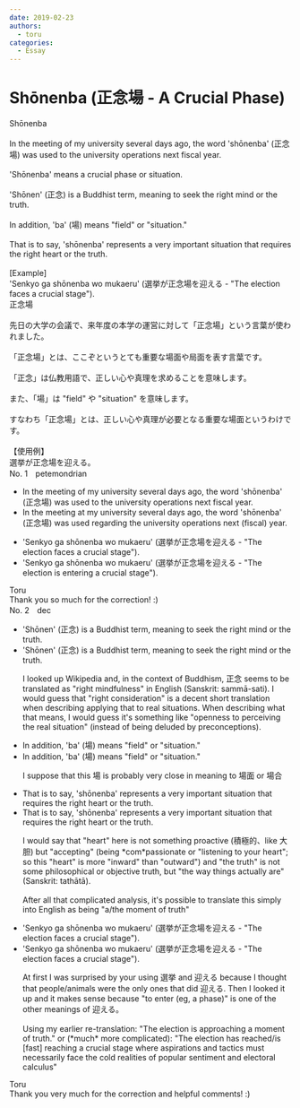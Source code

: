 ```yaml
---
date: 2019-02-23
authors:
  - toru
categories:
  - Essay
---
```


<h1 id="subject_show">Shōnenba (正念場 - A Crucial Phase)</h1>
<div class="date" hidden>Feb 23, 2019 04:04</div>
<div id="post"><div id="body_show_ori">
Shōnenba<br/><br/>In the meeting of my university several days ago, the word 'shōnenba' (正念場) was used to the university operations next fiscal year.<br/><br/>'Shōnenba' means a crucial phase or situation.<br/><br/>'Shōnen' (正念) is a Buddhist term, meaning to seek the right mind or the truth.<br/><br/>In addition, 'ba' (場) means "field" or "situation."<br/><br/>That is to say, 'shōnenba' represents a very important situation that requires the right heart or the truth.<br/><br/>[Example]<br/>'Senkyo ga shōnenba wo mukaeru' (選挙が正念場を迎える - "The election faces a crucial stage").
</div></div>

<!-- more -->

<div id="post_ja"><div id="body_show_mo">
正念場<br/><br/>先日の大学の会議で、来年度の本学の運営に対して「正念場」という言葉が使われました。<br/><br/>「正念場」とは、ここぞというとても重要な場面や局面を表す言葉です。<br/><br/>「正念」は仏教用語で、正しい心や真理を求めることを意味します。<br/><br/>また、「場」は "field" や "situation" を意味します。<br/><br/>すなわち「正念場」とは、正しい心や真理が必要となる重要な場面というわけです。<br/><br/>【使用例】<br/>選挙が正念場を迎える。
</div></div>
<div id="block"><div class="first_name"> No. 1　<span class="just_name">petemondrian</span></div><div id="block2">
<ul class="correction_field">
<li class="incorrect">In the meeting of my university several days ago, the word 'shōnenba' (正念場) was used to the university operations next fiscal year.</li>
<li class="corrected correct">
In the meeting <span class="f_blue">at </span>my university several days ago, the word 'shōnenba' (正念場) was used <span class="f_blue">regarding </span>the university operations next <span class="f_gray">(fiscal) </span>year.
</li>
</ul>
<ul class="correction_field">
<li class="incorrect">'Senkyo ga shōnenba wo mukaeru' (選挙が正念場を迎える - "The election faces a crucial stage").</li>
<li class="corrected correct">
'Senkyo ga shōnenba wo mukaeru' (選挙が正念場を迎える - "The election <span class="f_blue">is entering</span> a crucial stage").
</li>
</ul>
</div><div class="name"><span class="just_name">Toru</span><br>
Thank you so much for the correction! :)
</div>
</div>
<div id="block"><div class="first_name"> No. 2　<span class="just_name">dec</span></div><div id="block2">
<ul class="correction_field">
<li class="incorrect">'Shōnen' (正念) is a Buddhist term, meaning to seek the right mind or the truth.</li>
<li class="corrected correct">
'Shōnen' (正念) is a Buddhist term, meaning to seek the right mind or the truth.
<p class="correction_comment">I looked up Wikipedia and, in the context of Buddhism, 正念 seems to be translated as "right mindfulness" in English (Sanskrit: sammā-sati). I would guess that "right consideration" is a decent short translation when describing applying that to real situations. When describing what that means, I would guess it's something like "openness to perceiving the real situation" (instead of being deluded by preconceptions).</p>
</li>
</ul>
<ul class="correction_field">
<li class="incorrect">In addition, 'ba' (場) means "field" or "situation."</li>
<li class="corrected correct">
In addition, 'ba' (場) means "field" or "situation."
<p class="correction_comment">I suppose that this 場 is probably very close in meaning to 場面 or 場合</p>
</li>
</ul>
<ul class="correction_field">
<li class="incorrect">That is to say, 'shōnenba' represents a very important situation that requires the right heart or the truth.</li>
<li class="corrected correct">
That is to say, 'shōnenba' represents a very important situation that requires the right heart or the truth.
<p class="correction_comment">I would say that "heart" here is not something proactive (積極的、like 大胆) but "accepting" (being *com*passionate or "listening to your heart"; so this "heart" is more "inward" than "outward") and "the truth" is not some philosophical or objective truth, but "the way things actually are" (Sanskrit: tathātā).<br/><br/>After all that complicated analysis, it's possible to translate this simply into English as being "a/the moment of truth"</p>
</li>
</ul>
<ul class="correction_field">
<li class="incorrect">'Senkyo ga shōnenba wo mukaeru' (選挙が正念場を迎える - "The election faces a crucial stage").</li>
<li class="corrected correct">
'Senkyo ga shōnenba wo mukaeru' (選挙が正念場を迎える - "The election faces a crucial stage").
<p class="correction_comment">At first I was surprised by your using 選挙 and 迎える because I thought that people/animals were the only ones that did 迎える. Then I looked it up and it makes sense because "to enter (eg, a phase)" is one of the other meanings of 迎える。<br/><br/>Using my earlier re-translation: "The election is approaching a moment of truth." or (*much* more complicated): "The election has reached/is [fast] reaching a crucial stage where aspirations and tactics must necessarily face the cold realities of popular sentiment and electoral calculus"</p>
</li>
</ul>
</div><div class="name"><span class="just_name">Toru</span><br>
Thank you very much for the correction and helpful comments! :)
</div>
</div>
